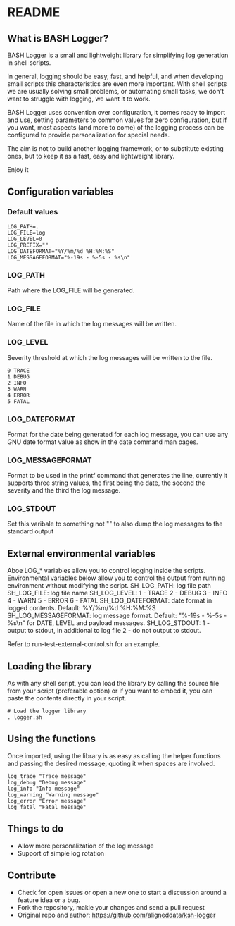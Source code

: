 README
======

What is BASH Logger?
-------------------
BASH Logger is a small and lightweight library for simplifying log generation in shell scripts.

In general, logging should be easy, fast, and helpful, and when developing small scripts this characteristics are even more important. With shell scripts we are usually solving small problems, or automating small tasks, we don't want to struggle with logging, we want it to work.

BASH Logger uses convention over configuration, it comes ready to import and use, setting parameters to common values for zero configuration, but if you want, most aspects (and more to come) of the logging process can be configured to provide personalization for special needs.

The aim is not to build another logging framework, or to substitute existing ones, but to keep it as a fast, easy and lightweight library.

Enjoy it

Configuration variables
-----------------------

### Default values
    LOG_PATH=.
    LOG_FILE=log
    LOG_LEVEL=0
    LOG_PREFIX=""
    LOG_DATEFORMAT="%Y/%m/%d %H:%M:%S"
    LOG_MESSAGEFORMAT="%-19s - %-5s - %s\n"

### LOG_PATH
Path where the LOG_FILE will be generated.

### LOG_FILE
Name of the file in which the log messages will be written.

### LOG_LEVEL
Severity threshold at which the log messages will be written to the file.

    0 TRACE
    1 DEBUG
    2 INFO
    3 WARN
    4 ERROR
    5 FATAL

### LOG_DATEFORMAT
Format for the date being generated for each log message, you can use any GNU date format value as show in the date command man pages.

### LOG_MESSAGEFORMAT
Format to be used in the printf command that generates the line, currently it supports three string values, the first being the date, the second the severity and the third the log message.

### LOG_STDOUT
Set this varibale to something not "" to also dump the log messages to the standard output

External environmental variables
--------------------------------
Aboe LOG_* variables allow you to control logging inside the scripts. Environmental variables below allow you to control the output from running environment without modifying the script.
    SH_LOG_PATH: log file path
    SH_LOG_FILE: log file name
    SH_LOG_LEVEL:
        1 - TRACE
        2 - DEBUG
        3 - INFO
        4 - WARN
        5 - ERROR
        6 - FATAL
    SH_LOG_DATEFORMAT: date format in logged contents. Default: %Y/%m/%d %H:%M:%S
    SH_LOG_MESSAGEFORMAT: log message format. Default: "%-19s - %-5s - %s\n" for DATE, LEVEL
                          and payload messages.
    SH_LOG_STDOUT: 1 - output to stdout, in additional to log file
                   2 - do not output to stdout.

Refer to run-test-external-control.sh for an example.

Loading the library
-------------------
As with any shell script, you can load the library by calling the source file from your script (preferable option) or if you want to embed it, you can paste the contents directly in your script.

    # Load the logger library
    . logger.sh

Using the functions
-------------------
Once imported, using the library is as easy as calling the helper functions and passing the desired message, quoting it when spaces are involved.

    log_trace "Trace message"
    log_debug "Debug message"
    log_info "Info message"
    log_warning "Warning message"
    log_error "Error message"
    log_fatal "Fatal message"

Things to do
------------
* Allow more personalization of the log message
* Support of simple log rotation

Contribute
----------
* Check for open issues or open a new one to start a discussion around a feature idea or a bug.
* Fork the repository, makie your changes and send a pull request
* Original repo and author: https://github.com/aligneddata/ksh-logger
